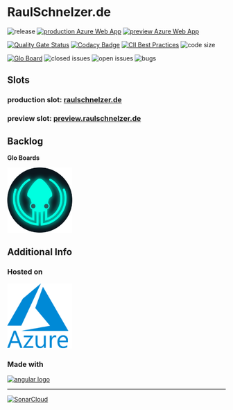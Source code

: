 # RaulSchnelzer.de

![release](https://img.shields.io/github/v/tag/raulsebastian/RaulSchnelzer-Website?label=release&sort=semver&color=blueviolet)
[![production Azure Web App](https://github.com/RaulSebastian/RaulSchnelzer-Website/workflows/production%20Azure%20Web%20App/badge.svg?branch=master)](https://github.com/RaulSebastian/RaulSchnelzer-Website/actions?query=workflow%3A%22production+Azure+Web+App%22)
[![preview Azure Web App](https://github.com/RaulSebastian/RaulSchnelzer-Website/workflows/preview%20Azure%20Web%20App/badge.svg)](https://github.com/RaulSebastian/RaulSchnelzer-Website/actions?query=workflow%3A%22preview+Azure+Web+App%22)

[![Quality Gate Status](https://sonarcloud.io/api/project_badges/measure?project=RaulSebastian_RaulSchnelzer-Website&metric=alert_status)](https://sonarcloud.io/dashboard?id=RaulSebastian_RaulSchnelzer-Website)
[![Codacy Badge](https://api.codacy.com/project/badge/Grade/ceb34606a75c480db7cffb83868d57fc)](https://www.codacy.com/manual/RaulSebastian/RaulSchnelzer-Website?utm_source=github.com&amp;utm_medium=referral&amp;utm_content=RaulSebastian/RaulSchnelzer-Website&amp;utm_campaign=Badge_Grade)
[![CII Best Practices](https://bestpractices.coreinfrastructure.org/projects/3785/badge)](https://bestpractices.coreinfrastructure.org/projects/3785)
![code size](https://img.shields.io/github/languages/code-size/RaulSebastian/RaulSchnelzer-Website)

[![Glo Board](https://img.shields.io/badge/Glo%20Board-backlog-informational)](https://app.gitkraken.com/glo/board/XmQ8LJf66wARrMgz)
![closed issues](https://img.shields.io/github/issues-closed-raw/RaulSebastian/RaulSchnelzer-Website?color=success)
![open issues](https://img.shields.io/github/issues-raw/RaulSebastian/RaulSchnelzer-Website)
![bugs](https://img.shields.io/github/issues/Raulsebastian/RaulSchnelzer-Website/bug?color=critical&label=bugs)

## Slots

### production slot: [raulschnelzer.de](https://raulschnelzer.de)

### preview slot: [preview.raulschnelzer.de](https://preview.raulschnelzer.de)

## Backlog

**Glo Boards**

[![Glo Board](/docs/assets/GitkrakenGloBoards.png)](https://app.gitkraken.com/glo/board/XmQ8LJf66wARrMgz)

## Additional Info

### Hosted on

[![Azure](/docs/assets/azure_logo.png)](https://azure.microsoft.com/)

### Made with

[![angular logo](https://angular.io/assets/images/logos/angular/logo-nav@2x.png)](https://angular.io/)

---

[![SonarCloud](https://sonarcloud.io/images/project_badges/sonarcloud-white.svg)](https://sonarcloud.io/dashboard?id=RaulSebastian_RaulSchnelzer-Website)
